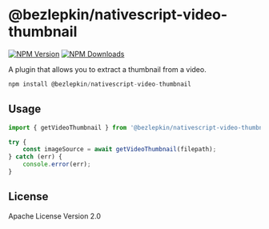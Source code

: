 # @bezlepkin/nativescript-video-thumbnail

[![NPM Version][npm-version-image]][npm-url]
[![NPM Downloads][npm-downloads-image]][npm-url]

A plugin that allows you to extract a thumbnail from a video.

```javascript
npm install @bezlepkin/nativescript-video-thumbnail
```

## Usage

```TypeScript
import { getVideoThumbnail } from '@bezlepkin/nativescript-video-thumbnail';

try {
    const imageSource = await getVideoThumbnail(filepath);
} catch (err) {
    console.error(err);
}
```

## License

Apache License Version 2.0

[npm-url]: https://www.npmjs.com/package/@bezlepkin/nativescript-video-thumbnail
[npm-version-image]: https://badgen.net/npm/v/@bezlepkin/nativescript-video-thumbnail
[npm-downloads-image]: https://badgen.net/npm/dm/@bezlepkin/nativescript-video-thumbnail
